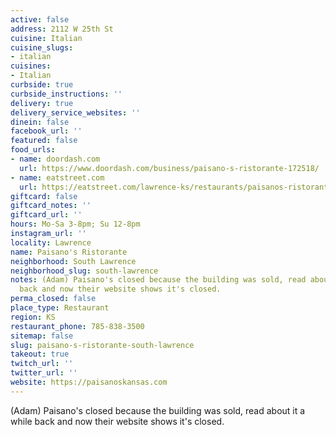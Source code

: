 ```yaml
---
active: false
address: 2112 W 25th St
cuisine: Italian
cuisine_slugs:
- italian
cuisines:
- Italian
curbside: true
curbside_instructions: ''
delivery: true
delivery_service_websites: ''
dinein: false
facebook_url: ''
featured: false
food_urls:
- name: doordash.com
  url: https://www.doordash.com/business/paisano-s-ristorante-172518/
- name: eatstreet.com
  url: https://eatstreet.com/lawrence-ks/restaurants/paisanos-ristorante
giftcard: false
giftcard_notes: ''
giftcard_url: ''
hours: Mo-Sa 3-8pm; Su 12-8pm
instagram_url: ''
locality: Lawrence
name: Paisano's Ristorante
neighborhood: South Lawrence
neighborhood_slug: south-lawrence
notes: (Adam) Paisano's closed because the building was sold, read about it a while
  back and now their website shows it's closed.
perma_closed: false
place_type: Restaurant
region: KS
restaurant_phone: 785-838-3500
sitemap: false
slug: paisano-s-ristorante-south-lawrence
takeout: true
twitch_url: ''
twitter_url: ''
website: https://paisanoskansas.com
---
```


(Adam) Paisano's closed because the building was sold, read about it a while back and now their website shows it's closed.